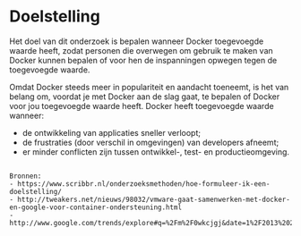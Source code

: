 # Doelstelling

Het doel van dit onderzoek is bepalen wanneer Docker toegevoegde waarde heeft, zodat personen die overwegen om gebruik te maken van Docker kunnen bepalen of voor hen de inspanningen opwegen tegen de toegevoegde waarde.

Omdat Docker steeds meer in populariteit en aandacht toeneemt, is het van belang om, voordat je met Docker aan de slag gaat, te bepalen of Docker voor jou toegevoegde waarde heeft. Docker heeft toegevoegde waarde wanneer:
- de ontwikkeling van applicaties sneller verloopt;
- de frustraties (door verschil in omgevingen) van developers afneemt;
- er minder conflicten zijn tussen ontwikkel-, test- en productieomgeving.

```

Bronnen:
- https://www.scribbr.nl/onderzoeksmethoden/hoe-formuleer-ik-een-doelstelling/
- http://tweakers.net/nieuws/98032/vmware-gaat-samenwerken-met-docker-en-google-voor-container-ondersteuning.html
- http://www.google.com/trends/explore#q=%2Fm%2F0wkcjgj&date=1%2F2013%2024m&cmpt=q

```
